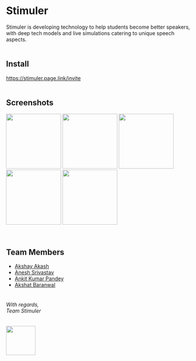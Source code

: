 # Stimuler

Stimuler is developing technology to help students become better speakers, with deep tech models and live simulations catering to unique speech aspects.
<br><br>

## Install

https://stimuler.page.link/invite
<br><br>

## Screenshots

<p float="center">
    <img src="https://play-lh.googleusercontent.com/LUHTjnLZf3I95G4e3vVa0ePTIKfO8Ne2BvS2h02zp8MR67RHzZNXbzSkGAZ9bUT0fvM=w3072-h1540" width="150">
    <img src="https://play-lh.googleusercontent.com/FknXDo1gIfzN9ch4H3lUA7ktiC4xnrmKsjvBgA4IZJkYs1bZK_H4Fr6EdXSfx9UX7kI=w3072-h1540" width="150">
    <img src="https://play-lh.googleusercontent.com/InPyFBeZ4NpUNbRA6dPlaiRp3Q8AGOp_QIYg1mUNjkKQ-XNOm_A_w7x0OgRnV9LBkgxl=w1440-h620" width="150">
    <img src="https://play-lh.googleusercontent.com/BrQlvVa5HU2otQAtYCwvYwVyWbAwhWKlMMC_cU8cIk8yy5bERYoATWsp-hmM3OTs8V6G=w1440-h620" width="150">
    <img src="https://play-lh.googleusercontent.com/CeZ0xFa6KlgfzIF83ifl2LlJu_xA1fIv1xAWARmREK4cMDFQPRxQS8wDa-uUQjTKUg=w1440-h620" width="150">
</p><br>

## Team Members

- [Akshay Akash](https://www.linkedin.com/in/akshay-akash)
- [Anesh Srivastav](https://www.linkedin.com/in/anesh-srivastav-bba63a192/)
- [Ankit Kumar Pandey](https://www.linkedin.com/in/ankit0513/)
- [Akshat Baranwal](https://www.linkedin.com/in/akshat-baranwal/)
  <br><br>

###### With regards,<br>Team Stimuler

<img src="https://play-lh.googleusercontent.com/dKCvG5aSsUShyW241Pqf7GIfrkft6Yl1uHkRXJrkeCs8z4OUBVHXF4Fa3Cc3tJhg-RbY=s360" width="80">
